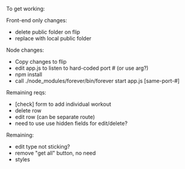To get working:

Front-end only changes:
 - delete public folder on flip
 - replace with local public folder

Node changes:
 - Copy changes to flip
 - edit app.js to listen to hard-coded port # (or use arg?)
 - npm install
 - call ./node_modules/forever/bin/forever start app.js [same-port-#]

Remaining reqs:
 - [check] form to add individual workout
 - delete row
 - edit row (can be separate route)
 - need to use use hidden fields for edit/delete?


Remaining:
 - edit type not sticking?
 - remove "get all" button, no need
 - styles
